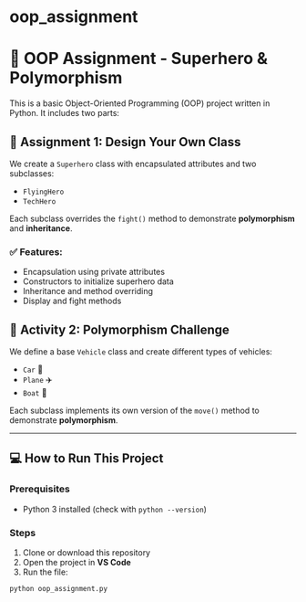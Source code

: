 # oop_assignment
# 🧠 OOP Assignment - Superhero & Polymorphism

This is a basic Object-Oriented Programming (OOP) project written in Python. It includes two parts:

## 🔹 Assignment 1: Design Your Own Class

We create a `Superhero` class with encapsulated attributes and two subclasses:
- `FlyingHero`
- `TechHero`

Each subclass overrides the `fight()` method to demonstrate **polymorphism** and **inheritance**.

### ✅ Features:
- Encapsulation using private attributes
- Constructors to initialize superhero data
- Inheritance and method overriding
- Display and fight methods

## 🔹 Activity 2: Polymorphism Challenge

We define a base `Vehicle` class and create different types of vehicles:
- `Car` 🚗
- `Plane` ✈️
- `Boat` 🚢

Each subclass implements its own version of the `move()` method to demonstrate **polymorphism**.

---

## 💻 How to Run This Project

### Prerequisites
- Python 3 installed (check with `python --version`)

### Steps
1. Clone or download this repository
2. Open the project in **VS Code**
3. Run the file:

```bash
python oop_assignment.py
